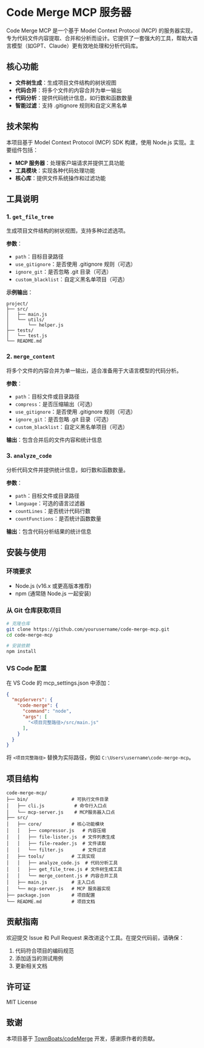 # Code Merge MCP 服务器

Code Merge MCP 是一个基于 Model Context Protocol (MCP) 的服务器实现，专为代码文件内容提取、合并和分析而设计。它提供了一套强大的工具，帮助大语言模型（如GPT、Claude）更有效地处理和分析代码库。

## 核心功能

- **文件树生成**：生成项目文件结构的树状视图
- **代码合并**：将多个文件的内容合并为单一输出
- **代码分析**：提供代码统计信息，如行数和函数数量
- **智能过滤**：支持 .gitignore 规则和自定义黑名单

## 技术架构

本项目基于 Model Context Protocol (MCP) SDK 构建，使用 Node.js 实现。主要组件包括：

- **MCP 服务器**：处理客户端请求并提供工具功能
- **工具模块**：实现各种代码处理功能
- **核心库**：提供文件系统操作和过滤功能

## 工具说明

### 1. `get_file_tree`

生成项目文件结构的树状视图，支持多种过滤选项。

**参数**：
- `path`：目标目录路径
- `use_gitignore`：是否使用 .gitignore 规则（可选）
- `ignore_git`：是否忽略 .git 目录（可选）
- `custom_blacklist`：自定义黑名单项目（可选）

**示例输出**：
```
project/
├── src/
│   ├── main.js
│   └── utils/
│       └── helper.js
├── tests/
│   └── test.js
└── README.md
```

### 2. `merge_content`

将多个文件的内容合并为单一输出，适合准备用于大语言模型的代码分析。

**参数**：
- `path`：目标文件或目录路径
- `compress`：是否压缩输出（可选）
- `use_gitignore`：是否使用 .gitignore 规则（可选）
- `ignore_git`：是否忽略 .git 目录（可选）
- `custom_blacklist`：自定义黑名单项目（可选）

**输出**：包含合并后的文件内容和统计信息

### 3. `analyze_code`

分析代码文件并提供统计信息，如行数和函数数量。

**参数**：
- `path`：目标文件或目录路径
- `language`：可选的语言过滤器
- `countLines`：是否统计代码行数
- `countFunctions`：是否统计函数数量

**输出**：包含代码分析结果的统计信息

## 安装与使用

### 环境要求

- Node.js (v16.x 或更高版本推荐)
- npm (通常随 Node.js 一起安装)

### 从 Git 仓库获取项目

```bash
# 克隆仓库
git clone https://github.com/yourusername/code-merge-mcp.git
cd code-merge-mcp

# 安装依赖
npm install
```

### VS Code 配置

在 VS Code 的 mcp_settings.json 中添加：

```json
{
  "mcpServers": {
    "code-merge": {
      "command": "node",
      "args": [
        "<项目完整路径>/src/main.js"
      ],
    }
  }
}
```

将 `<项目完整路径>` 替换为实际路径，例如 `C:\Users\username\code-merge-mcp`。


## 项目结构

```
code-merge-mcp/
├── bin/                # 可执行文件目录
│   ├── cli.js           # 命令行入口点
│   └── mcp-server.js    # MCP服务器入口点
├── src/
│   ├── core/           # 核心功能模块
│   │   ├── compressor.js   # 内容压缩
│   │   ├── file-lister.js  # 文件列表生成
│   │   ├── file-reader.js  # 文件读取
│   │   └── filter.js       # 文件过滤
│   ├── tools/          # 工具实现
│   │   ├── analyze_code.js  # 代码分析工具
│   │   ├── get_file_tree.js # 文件树生成工具
│   │   └── merge_content.js # 内容合并工具
│   ├── main.js         # 主入口点
│   └── mcp-server.js   # MCP 服务器实现
├── package.json        # 项目配置
└── README.md           # 项目文档
```

## 贡献指南

欢迎提交 Issue 和 Pull Request 来改进这个工具。在提交代码前，请确保：

1. 代码符合项目的编码规范
2. 添加适当的测试用例
3. 更新相关文档

## 许可证

MIT License

## 致谢

本项目基于 [TownBoats/codeMerge](https://github.com/TownBoats/codeMerge) 开发，感谢原作者的贡献。
